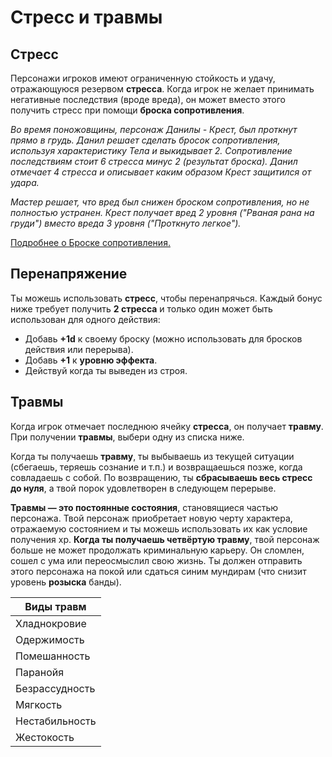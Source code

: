 # Стресс и травмы

## Стресс

Персонажи игроков имеют ограниченную стойкость и удачу, отражающуюся резервом **стресса**. Когда игрок не желает принимать негативные последствия (вроде вреда), он может вместо этого получить стресс при помощи **броска сопротивления**.																												

_Во время поножовщины, персонаж Данилы - Крест, был проткнут прямо в грудь. Данил решает сделать бросок сопротивления, используя характеристику Тела и выкидывает 2. Сопротивление последствиям стоит 6 стресса минус 2 (результат броска). Данил отмечает 4 стресса и описывает каким образом Крест защитился от удара._

_Мастер решает, что вред был снижен броском сопротивления, но не полностью устранен. Крест получает вред 2 уровня ("Рваная рана на груди") вместо вреда 3 уровня ("Проткнуто легкое")._

[Подробнее о Броске сопротивления.](resistance-armor)

## Перенапряжение

Ты можешь использовать **стресс**, чтобы перенапрячься. Каждый бонус ниже требует получить **2 стресса** и только один может быть использован для одного действия:

* Добавь **+1d** к своему броску (можно использовать для бросков действия или перерыва).
* Добавь **+1** к **уровню эффекта**.
* Действуй когда ты выведен из строя.

## Травмы

Когда игрок отмечает последнюю ячейку **стресса**, он получает **травму**. При получении **травмы**, выбери одну из списка ниже.

Когда ты получаешь **травму**, ты выбываешь из текущей ситуации (сбегаешь, теряешь сознание и т.п.) и возвращаешься позже, когда совладаешь с собой. По возвращению, ты **сбрасываешь весь стресс до нуля**, а твой порок удовлетворен в следующем перерыве.

**Травмы — это постоянные состояния**, становящиеся частью персонажа. Твой персонаж приобретает новую черту характера, отражаемую состоянием и ты можешь использовать их как условие получения xp. **Когда ты получаешь четвёртую травму**, твой персонаж больше не может продолжать криминальную карьеру. Он сломлен, сошел с ума или переосмыслил свою жизнь. Ты должен отправить этого персонажа на покой или сдаться синим мундирам (что снизит уровень **розыска** банды).

|Виды травм                       
|-|
|Хладнокровие    |Ты лишился эмоций, испытываешь трудности в понимании чувств других, потерял социальные связи.													
|Одержимость     |Ты часто теряешься в мечтах, переживаешь прошлые ужасы, видишь странные вещи.							
|Помешанность    |Ты помешан и посвящаешь жизнь чему-то одному: человеку, веществу, занятию.
|Паранойя        |Ты во всём видишь опасность и никому не можешь доверять.
|Безрассудность  |Тебя не заботит собственная безопасность или интересы.  
|Мягкость        |Ты стал слишком сентиментальным, нежным, потерял хватку.
|Нестабильность  |Твоё эмоциональное состояние может резко измениться из одной крайности в другую.
|Жестокость      |Ты всегда ищешь возможность причинить людям боль, даже когда в этом нет необходимости.
